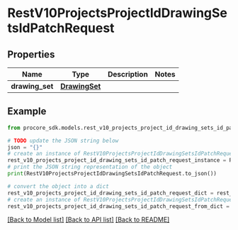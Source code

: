 # RestV10ProjectsProjectIdDrawingSetsIdPatchRequest


## Properties

Name | Type | Description | Notes
------------ | ------------- | ------------- | -------------
**drawing_set** | [**DrawingSet**](DrawingSet.md) |  | 

## Example

```python
from procore_sdk.models.rest_v10_projects_project_id_drawing_sets_id_patch_request import RestV10ProjectsProjectIdDrawingSetsIdPatchRequest

# TODO update the JSON string below
json = "{}"
# create an instance of RestV10ProjectsProjectIdDrawingSetsIdPatchRequest from a JSON string
rest_v10_projects_project_id_drawing_sets_id_patch_request_instance = RestV10ProjectsProjectIdDrawingSetsIdPatchRequest.from_json(json)
# print the JSON string representation of the object
print(RestV10ProjectsProjectIdDrawingSetsIdPatchRequest.to_json())

# convert the object into a dict
rest_v10_projects_project_id_drawing_sets_id_patch_request_dict = rest_v10_projects_project_id_drawing_sets_id_patch_request_instance.to_dict()
# create an instance of RestV10ProjectsProjectIdDrawingSetsIdPatchRequest from a dict
rest_v10_projects_project_id_drawing_sets_id_patch_request_from_dict = RestV10ProjectsProjectIdDrawingSetsIdPatchRequest.from_dict(rest_v10_projects_project_id_drawing_sets_id_patch_request_dict)
```
[[Back to Model list]](../README.md#documentation-for-models) [[Back to API list]](../README.md#documentation-for-api-endpoints) [[Back to README]](../README.md)


